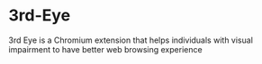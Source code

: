 # 3rd-Eye
3rd Eye is a Chromium extension that helps individuals with visual impairment to have better web browsing experience
